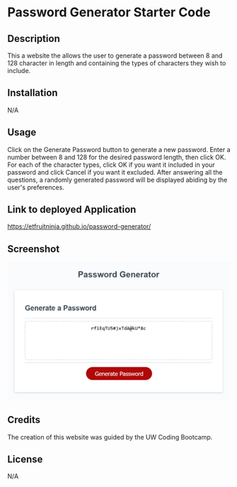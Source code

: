 # Password Generator Starter Code

## Description

This a website the allows the user to generate a password between 8 and 128 character in length and containing the types of characters they wish to include.

## Installation

N/A

## Usage

Click on the Generate Password button to generate a new password. Enter a number between 8 and 128 for the desired password length, then click OK. For each of the character types, click OK if you want it included in your password and click Cancel if you want it excluded. After answering all the questions, a randomly generated password will be displayed abiding by the user's preferences.

## Link to deployed Application
https://etfruitninja.github.io/password-generator/

## Screenshot
![alt=password-generator-website](screenshot.PNG)

## Credits

The creation of this website was guided by the UW Coding Bootcamp.

## License

N/A